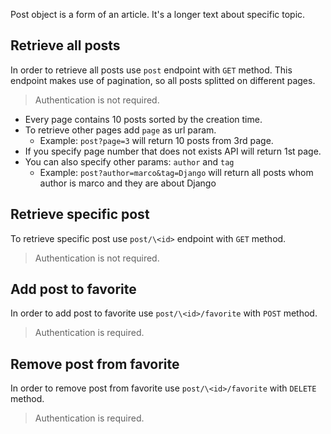 Post object is a form of an article. It's a longer text about specific topic.

## Retrieve all posts
In order to retrieve all posts use `post` endpoint with `GET` method. This endpoint makes use of pagination, so all posts splitted on different pages.
> Authentication is not required.
- Every page contains 10 posts sorted by the creation time.
- To retrieve other pages add `page` as url param.
  - Example: `post?page=3` will return 10 posts from 3rd page.
- If you specify page number that does not exists API will return 1st page.
- You can also specify other params: `author` and `tag`
  - Example: `post?author=marco&tag=Django` will return all posts whom author is marco and they are about Django

## Retrieve specific post
To retrieve specific post use `post/\<id>` endpoint with `GET` method.
> Authentication is not required.

## Add post to favorite
In order to add post to favorite use `post/\<id>/favorite` with `POST` method.
> Authentication is required.

## Remove post from favorite
In order to remove post from favorite use `post/\<id>/favorite` with `DELETE` method.
> Authentication is required.